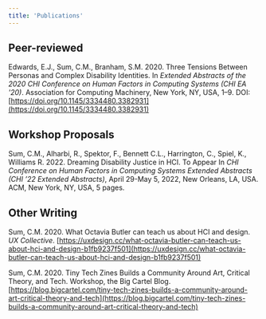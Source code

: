 ```yaml
---
title: 'Publications'
---
```

## Peer-reviewed
Edwards, E.J., Sum, C.M., Branham, S.M. 2020. Three Tensions Between Personas and Complex Disability Identities. In *Extended Abstracts of the 2020 CHI Conference on Human Factors in Computing Systems (CHI EA '20)*. Association for Computing Machinery, New York, NY, USA, 1–9. DOI: [https://doi.org/10.1145/3334480.3382931](https://doi.org/10.1145/3334480.3382931)

## Workshop Proposals
Sum, C.M., Alharbi, R., Spektor, F., Bennett C.L., Harrington, C., Spiel, K., Williams R. 2022. Dreaming Disability Justice in HCI. To Appear In *CHI Conference on Human Factors in Computing Systems Extended Abstracts (CHI ’22 Extended Abstracts)*, April 29-May 5, 2022, New Orleans, LA, USA. ACM, New York, NY, USA, 5 pages.

## Other Writing
Sum, C.M. 2020. What Octavia Butler can teach us about HCI and design. *UX Collective*. [https://uxdesign.cc/what-octavia-butler-can-teach-us-about-hci-and-design-b1fb9237f501](https://uxdesign.cc/what-octavia-butler-can-teach-us-about-hci-and-design-b1fb9237f501)

Sum, C.M. 2020. Tiny Tech Zines Builds a Community Around Art, Critical Theory, and Tech. Workshop, the Big Cartel Blog. [https://blog.bigcartel.com/tiny-tech-zines-builds-a-community-around-art-critical-theory-and-tech](https://blog.bigcartel.com/tiny-tech-zines-builds-a-community-around-art-critical-theory-and-tech)
